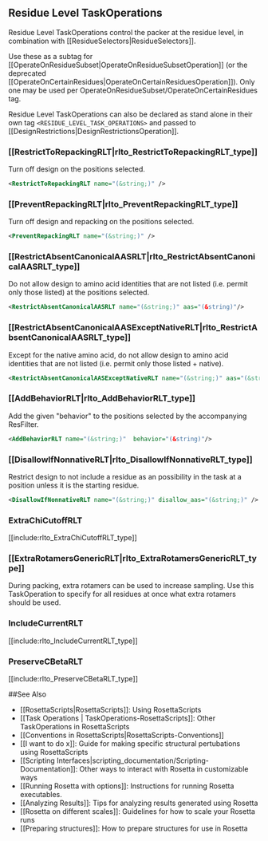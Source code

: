 <!-- --- title: Residue Level TaskOperations -->

Residue Level TaskOperations
----------------------------
Residue Level TaskOperations control the packer at the residue level, in combination with [[ResidueSelectors|ResidueSelectors]].

Use these as a subtag for [[OperateOnResidueSubset|OperateOnResidueSubsetOperation]] (or the deprecated [[OperateOnCertainResidues|OperateOnCertainResiduesOperation]]). Only one may be used per OperateOnResidueSubset/OperateOnCertainResidues tag.

Residue Level TaskOperations can also be declared as stand alone in their own tag `<RESIDUE_LEVEL_TASK_OPERATIONS>` and passed to [[DesignRestrictions|DesignRestrictionsOperation]].


### [[RestrictToRepackingRLT|rlto_RestrictToRepackingRLT_type]]

Turn off design on the positions selected.
```xml
<RestrictToRepackingRLT name="(&string;)" />
```

### [[PreventRepackingRLT|rlto_PreventRepackingRLT_type]]

Turn off design and repacking on the positions selected.

```xml
<PreventRepackingRLT name="(&string;)" />
```

### [[RestrictAbsentCanonicalAASRLT|rlto_RestrictAbsentCanonicalAASRLT_type]]

Do not allow design to amino acid identities that are not listed (i.e. permit only those listed) at the positions selected.
```xml
<RestrictAbsentCanonicalAASRLT name="(&string;)" aas="(&string)"/>
```
### [[RestrictAbsentCanonicalAASExceptNativeRLT|rlto_RestrictAbsentCanonicalAASRLT_type]]

Except for the native amino acid, do not allow design to amino acid identities that are not listed (i.e. permit only those listed + native).

```xml
<RestrictAbsentCanonicalAASExceptNativeRLT name="(&string;)" aas="(&string;)" />
```


### [[AddBehaviorRLT|rlto_AddBehaviorRLT_type]]
Add the given "behavior" to the positions selected by the accompanying ResFilter.
```xml
<AddBehaviorRLT name="(&string;)"  behavior="(&string)"/>
```

### [[DisallowIfNonnativeRLT|rlto_DisallowIfNonnativeRLT_type]]
Restrict design to not include a residue as an possibility in the task at a position unless it is the starting residue. 
```xml
<DisallowIfNonnativeRLT name="(&string;)" disallow_aas="(&string;)" />
```


### ExtraChiCutoffRLT

[[include:rlto_ExtraChiCutoffRLT_type]]

### [[ExtraRotamersGenericRLT|rlto_ExtraRotamersGenericRLT_type]]

During packing, extra rotamers can be used to increase sampling. Use this TaskOperation to specify for all residues at once what extra rotamers should be used. 

### IncludeCurrentRLT

[[include:rlto_IncludeCurrentRLT_type]]

### PreserveCBetaRLT

[[include:rlto_PreserveCBetaRLT_type]]




##See Also

* [[RosettaScripts|RosettaScripts]]: Using RosettaScripts
* [[Task Operations | TaskOperations-RosettaScripts]]: Other TaskOperations in RosettaScripts
* [[Conventions in RosettaScripts|RosettaScripts-Conventions]]
* [[I want to do x]]: Guide for making specific structural pertubations using RosettaScripts
* [[Scripting Interfaces|scripting_documentation/Scripting-Documentation]]: Other ways to interact with Rosetta in customizable ways
* [[Running Rosetta with options]]: Instructions for running Rosetta executables.
* [[Analyzing Results]]: Tips for analyzing results generated using Rosetta
* [[Rosetta on different scales]]: Guidelines for how to scale your Rosetta runs
* [[Preparing structures]]: How to prepare structures for use in Rosetta